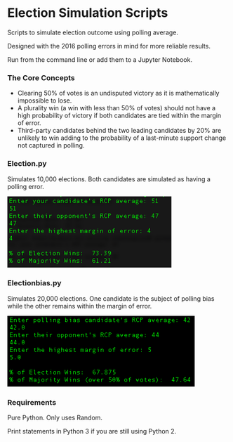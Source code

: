 # Election Simulation Scripts

Scripts to simulate election outcome using polling average.  

Designed with the 2016 polling errors in mind for more reliable results.  

Run from the command line or add them to a Jupyter Notebook.

### The Core Concepts

- Clearing 50% of votes is an undisputed victory as it is mathematically impossible to lose.  
- A plurality win (a win with less than 50% of votes) should not have a high probability of victory if both candidates are tied within the margin of error.  
- Third-party candidates behind the two leading candidates by 20% are unlikely to win adding to the probability of a last-minute support change not captured in polling.  

### Election.py

Simulates 10,000 elections. Both candidates are simulated as having a polling error.

![electionsim](https://github.com/ahoaglandnu/election/blob/master/electionsim.png)  

### Electionbias.py

Simulates 20,000 elections. One candidate is the subject of polling bias while the other remains within the margin of error.

![electionbias](https://github.com/ahoaglandnu/election/blob/master/electionbias.png)  

### Requirements

Pure Python. Only uses Random.  

Print statements in Python 3 if you are still using Python 2.
